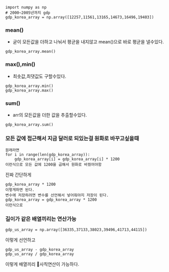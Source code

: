 ```
import numpy as np
# 2000~2005년까지 gdp 
gdp_korea_array = np.array([12257,11561,13165,14673,16496,19403])
```
### mean()
- 굳이 모든값을 더하고 나눠서 평균을 내지않고 mean()으로 바로 평균을 낼수있다.

```
gdp_korea_array.mean()
```
### max(),min()
- 최솟값,최댓값도 구할수있다.
```
gdp_korea_array.min()
gdp_korea_array.max()
```

### sum() 
- arr의 모든값을 더한 값을 추출할수있다.
```
gdp_korea_array.sum()
```

### 모든 값에 접근해서 지금 달러로 되있는걸 원화로 바꾸고싶을때
```
원래라면 
for i in range(len(gdp_korea_array)):
    gdp_korea_array[i] = gdp_korea_array[i] * 1200
이런식으로 모든 값에 1200을 곱해서 원화로 바꿨어야함
```

진짜 간단하게
```
gdp_korea_array * 1200 
이렇게하면 된다. 
변수에 저장하려면 변수를 선언해서 넣어줘야지 저장이 된다.
gdp_korea_array = gdp_korea_array * 1200 
이런식으로 
```


### 길이가 같은 배열끼리는 연산가능
```
gdp_us_array = np.array([36335,37133,38023,39496,41713,44115])
```
이렇게 선언하고 
```
gdp_us_array - gdp_korea_array
gdp_us_array / gdp_korea_array
```
이렇게 배열끼리 사칙연산이 가능하다. 
